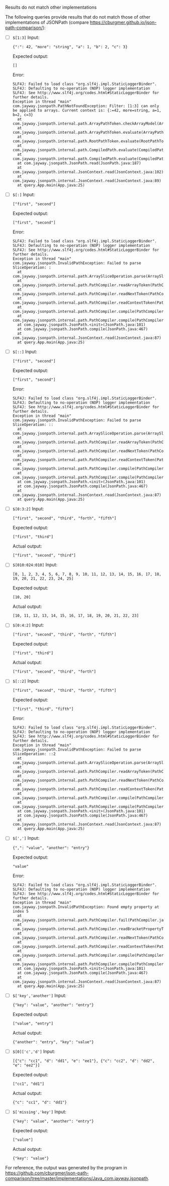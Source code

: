 Results do not match other implementations

The following queries provide results that do not match those of other implementations of JSONPath
(compare https://cburgmer.github.io/json-path-comparison/):

- [ ] `$[1:3]`
  Input:
  ```
  {":": 42, "more": "string", "a": 1, "b": 2, "c": 3}
  ```
  Expected output:
  ```
  []
  ```
  Error:
  ```
  SLF4J: Failed to load class "org.slf4j.impl.StaticLoggerBinder".
  SLF4J: Defaulting to no-operation (NOP) logger implementation
  SLF4J: See http://www.slf4j.org/codes.html#StaticLoggerBinder for further details.
  Exception in thread "main" com.jayway.jsonpath.PathNotFoundException: Filter: [1:3] can only be applied to arrays. Current context is: {:=42, more=string, a=1, b=2, c=3}
  	at com.jayway.jsonpath.internal.path.ArrayPathToken.checkArrayModel(ArrayPathToken.java:184)
  	at com.jayway.jsonpath.internal.path.ArrayPathToken.evaluate(ArrayPathToken.java:47)
  	at com.jayway.jsonpath.internal.path.RootPathToken.evaluate(RootPathToken.java:62)
  	at com.jayway.jsonpath.internal.path.CompiledPath.evaluate(CompiledPath.java:53)
  	at com.jayway.jsonpath.internal.path.CompiledPath.evaluate(CompiledPath.java:61)
  	at com.jayway.jsonpath.JsonPath.read(JsonPath.java:187)
  	at com.jayway.jsonpath.internal.JsonContext.read(JsonContext.java:102)
  	at com.jayway.jsonpath.internal.JsonContext.read(JsonContext.java:89)
  	at query.App.main(App.java:25)
  ```

- [ ] `$[:]`
  Input:
  ```
  ["first", "second"]
  ```
  Expected output:
  ```
  ["first", "second"]
  ```
  Error:
  ```
  SLF4J: Failed to load class "org.slf4j.impl.StaticLoggerBinder".
  SLF4J: Defaulting to no-operation (NOP) logger implementation
  SLF4J: See http://www.slf4j.org/codes.html#StaticLoggerBinder for further details.
  Exception in thread "main" com.jayway.jsonpath.InvalidPathException: Failed to parse SliceOperation: :
  	at com.jayway.jsonpath.internal.path.ArraySliceOperation.parse(ArraySliceOperation.java:70)
  	at com.jayway.jsonpath.internal.path.PathCompiler.readArrayToken(PathCompiler.java:537)
  	at com.jayway.jsonpath.internal.path.PathCompiler.readNextToken(PathCompiler.java:139)
  	at com.jayway.jsonpath.internal.path.PathCompiler.readContextToken(PathCompiler.java:124)
  	at com.jayway.jsonpath.internal.path.PathCompiler.compile(PathCompiler.java:58)
  	at com.jayway.jsonpath.internal.path.PathCompiler.compile(PathCompiler.java:75)
  	at com.jayway.jsonpath.JsonPath.<init>(JsonPath.java:101)
  	at com.jayway.jsonpath.JsonPath.compile(JsonPath.java:467)
  	at com.jayway.jsonpath.internal.JsonContext.read(JsonContext.java:87)
  	at query.App.main(App.java:25)
  ```

- [ ] `$[::]`
  Input:
  ```
  ["first", "second"]
  ```
  Expected output:
  ```
  ["first", "second"]
  ```
  Error:
  ```
  SLF4J: Failed to load class "org.slf4j.impl.StaticLoggerBinder".
  SLF4J: Defaulting to no-operation (NOP) logger implementation
  SLF4J: See http://www.slf4j.org/codes.html#StaticLoggerBinder for further details.
  Exception in thread "main" com.jayway.jsonpath.InvalidPathException: Failed to parse SliceOperation: ::
  	at com.jayway.jsonpath.internal.path.ArraySliceOperation.parse(ArraySliceOperation.java:70)
  	at com.jayway.jsonpath.internal.path.PathCompiler.readArrayToken(PathCompiler.java:537)
  	at com.jayway.jsonpath.internal.path.PathCompiler.readNextToken(PathCompiler.java:139)
  	at com.jayway.jsonpath.internal.path.PathCompiler.readContextToken(PathCompiler.java:124)
  	at com.jayway.jsonpath.internal.path.PathCompiler.compile(PathCompiler.java:58)
  	at com.jayway.jsonpath.internal.path.PathCompiler.compile(PathCompiler.java:75)
  	at com.jayway.jsonpath.JsonPath.<init>(JsonPath.java:101)
  	at com.jayway.jsonpath.JsonPath.compile(JsonPath.java:467)
  	at com.jayway.jsonpath.internal.JsonContext.read(JsonContext.java:87)
  	at query.App.main(App.java:25)
  ```

- [ ] `$[0:3:2]`
  Input:
  ```
  ["first", "second", "third", "forth", "fifth"]
  ```
  Expected output:
  ```
  ["first", "third"]
  ```
  Actual output:
  ```
  ["first", "second", "third"]
  ```

- [ ] `$[010:024:010]`
  Input:
  ```
  [0, 1, 2, 3, 4, 5, 6, 7, 8, 9, 10, 11, 12, 13, 14, 15, 16, 17, 18, 19, 20, 21, 22, 23, 24, 25]
  ```
  Expected output:
  ```
  [10, 20]
  ```
  Actual output:
  ```
  [10, 11, 12, 13, 14, 15, 16, 17, 18, 19, 20, 21, 22, 23]
  ```

- [ ] `$[0:4:2]`
  Input:
  ```
  ["first", "second", "third", "forth", "fifth"]
  ```
  Expected output:
  ```
  ["first", "third"]
  ```
  Actual output:
  ```
  ["first", "second", "third", "forth"]
  ```

- [ ] `$[::2]`
  Input:
  ```
  ["first", "second", "third", "forth", "fifth"]
  ```
  Expected output:
  ```
  ["first", "third", "fifth"]
  ```
  Error:
  ```
  SLF4J: Failed to load class "org.slf4j.impl.StaticLoggerBinder".
  SLF4J: Defaulting to no-operation (NOP) logger implementation
  SLF4J: See http://www.slf4j.org/codes.html#StaticLoggerBinder for further details.
  Exception in thread "main" com.jayway.jsonpath.InvalidPathException: Failed to parse SliceOperation: ::2
  	at com.jayway.jsonpath.internal.path.ArraySliceOperation.parse(ArraySliceOperation.java:70)
  	at com.jayway.jsonpath.internal.path.PathCompiler.readArrayToken(PathCompiler.java:537)
  	at com.jayway.jsonpath.internal.path.PathCompiler.readNextToken(PathCompiler.java:139)
  	at com.jayway.jsonpath.internal.path.PathCompiler.readContextToken(PathCompiler.java:124)
  	at com.jayway.jsonpath.internal.path.PathCompiler.compile(PathCompiler.java:58)
  	at com.jayway.jsonpath.internal.path.PathCompiler.compile(PathCompiler.java:75)
  	at com.jayway.jsonpath.JsonPath.<init>(JsonPath.java:101)
  	at com.jayway.jsonpath.JsonPath.compile(JsonPath.java:467)
  	at com.jayway.jsonpath.internal.JsonContext.read(JsonContext.java:87)
  	at query.App.main(App.java:25)
  ```

- [ ] `$[',']`
  Input:
  ```
  {",": "value", "another": "entry"}
  ```
  Expected output:
  ```
  "value"
  ```
  Error:
  ```
  SLF4J: Failed to load class "org.slf4j.impl.StaticLoggerBinder".
  SLF4J: Defaulting to no-operation (NOP) logger implementation
  SLF4J: See http://www.slf4j.org/codes.html#StaticLoggerBinder for further details.
  Exception in thread "main" com.jayway.jsonpath.InvalidPathException: Found empty property at index 5
  	at com.jayway.jsonpath.internal.path.PathCompiler.fail(PathCompiler.java:616)
  	at com.jayway.jsonpath.internal.path.PathCompiler.readBracketPropertyToken(PathCompiler.java:579)
  	at com.jayway.jsonpath.internal.path.PathCompiler.readNextToken(PathCompiler.java:138)
  	at com.jayway.jsonpath.internal.path.PathCompiler.readContextToken(PathCompiler.java:124)
  	at com.jayway.jsonpath.internal.path.PathCompiler.compile(PathCompiler.java:58)
  	at com.jayway.jsonpath.internal.path.PathCompiler.compile(PathCompiler.java:75)
  	at com.jayway.jsonpath.JsonPath.<init>(JsonPath.java:101)
  	at com.jayway.jsonpath.JsonPath.compile(JsonPath.java:467)
  	at com.jayway.jsonpath.internal.JsonContext.read(JsonContext.java:87)
  	at query.App.main(App.java:25)
  ```

- [ ] `$['key','another']`
  Input:
  ```
  {"key": "value", "another": "entry"}
  ```
  Expected output:
  ```
  ["value", "entry"]
  ```
  Actual output:
  ```
  {"another": "entry", "key": "value"}
  ```

- [ ] `$[0]['c','d']`
  Input:
  ```
  [{"c": "cc1", "d": "dd1", "e": "ee1"}, {"c": "cc2", "d": "dd2", "e": "ee2"}]
  ```
  Expected output:
  ```
  ["cc1", "dd1"]
  ```
  Actual output:
  ```
  {"c": "cc1", "d": "dd1"}
  ```

- [ ] `$['missing','key']`
  Input:
  ```
  {"key": "value", "another": "entry"}
  ```
  Expected output:
  ```
  ["value"]
  ```
  Actual output:
  ```
  {"key": "value"}
  ```


For reference, the output was generated by the program in https://github.com/cburgmer/json-path-comparison/tree/master/implementations/Java_com.jayway.jsonpath.
